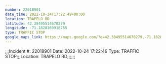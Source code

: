 ```yaml
---
number: 22018901
date_time: 2022-10-24T17:22:49+00:00
location: TRAPELO RD
latitude: 42.38495514670279
longitude: -71.1828169918755
type: TRAFFIC STOP
google_maps_link: https://maps.google.com/?q=42.38495514670279,-71.1828169918755
---
```


;;;Incident #: 22018901  Date: 2022-10-24 17:22:49   Type: TRAFFIC STOP;;;Location: TRAPELO RD;;;;;;
